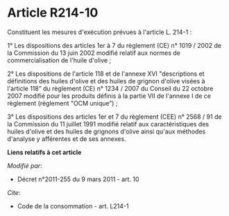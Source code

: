# Article R214-10

Constituent les mesures d'exécution prévues à l'article L. 214-1 : 

1° Les dispositions des articles 1er à 7 du règlement (CE) n° 1019 / 2002 de la Commission du 13 juin 2002 modifié relatif
aux normes de commercialisation de l'huile d'olive ;

2° Les dispositions de l'article 118 et de l'annexe XVI "descriptions et définitions des huiles d'olive et des huiles de
grignon d'olive visées à l'article 118” du règlement (CE) n° 1234 / 2007 du Conseil du 22 octobre 2007 modifié pour les
produits définis à la partie VII de l'annexe I de ce règlement (règlement "OCM unique”) ;

3° Les dispositions des articles 1er et 7 du règlement (CEE) n° 2568 / 91 de la Commission du 11 juillet 1991 modifié relatif
aux caractéristiques des huiles d'olive et des huiles de grignons d'olive ainsi qu'aux méthodes d'analyse y afférentes et de
ses annexes.

**Liens relatifs à cet article**

_Modifié par_:

  - Décret n°2011-255 du 9 mars 2011 - art. 10

_Cite_:

  - Code de la consommation - art. L214-1

